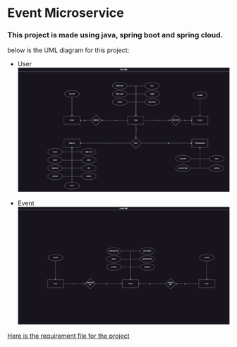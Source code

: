 # Event Microservice
### This project is made using java, spring boot and spring cloud.


below is the UML diagram for this project:
- User
![user-service-ms](./design/event-service-ms-user.png)

- Event
![event-service-ms](./design/event-service-ms-event.png)

[Here is the requirement file for the project](./design/event-service-microservice-req.md)
